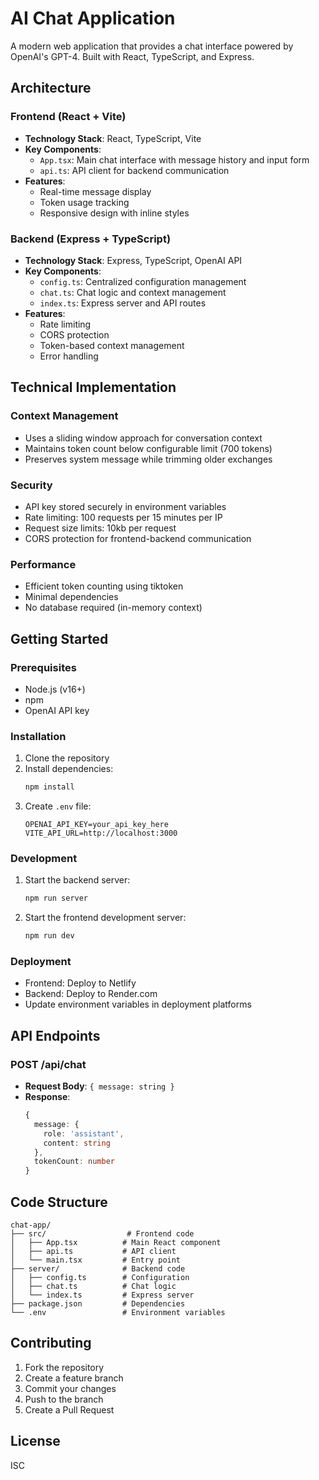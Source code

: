 # AI Chat Application

A modern web application that provides a chat interface powered by OpenAI's GPT-4. Built with React, TypeScript, and Express.

## Architecture

### Frontend (React + Vite)

- **Technology Stack**: React, TypeScript, Vite
- **Key Components**:
  - `App.tsx`: Main chat interface with message history and input form
  - `api.ts`: API client for backend communication
- **Features**:
  - Real-time message display
  - Token usage tracking
  - Responsive design with inline styles

### Backend (Express + TypeScript)

- **Technology Stack**: Express, TypeScript, OpenAI API
- **Key Components**:
  - `config.ts`: Centralized configuration management
  - `chat.ts`: Chat logic and context management
  - `index.ts`: Express server and API routes
- **Features**:
  - Rate limiting
  - CORS protection
  - Token-based context management
  - Error handling

## Technical Implementation

### Context Management

- Uses a sliding window approach for conversation context
- Maintains token count below configurable limit (700 tokens)
- Preserves system message while trimming older exchanges

### Security

- API key stored securely in environment variables
- Rate limiting: 100 requests per 15 minutes per IP
- Request size limits: 10kb per request
- CORS protection for frontend-backend communication

### Performance

- Efficient token counting using tiktoken
- Minimal dependencies
- No database required (in-memory context)

## Getting Started

### Prerequisites

- Node.js (v16+)
- npm
- OpenAI API key

### Installation

1. Clone the repository
2. Install dependencies:
   ```bash
   npm install
   ```
3. Create `.env` file:
   ```
   OPENAI_API_KEY=your_api_key_here
   VITE_API_URL=http://localhost:3000
   ```

### Development

1. Start the backend server:
   ```bash
   npm run server
   ```
2. Start the frontend development server:
   ```bash
   npm run dev
   ```

### Deployment

- Frontend: Deploy to Netlify
- Backend: Deploy to Render.com
- Update environment variables in deployment platforms

## API Endpoints

### POST /api/chat

- **Request Body**: `{ message: string }`
- **Response**:
  ```typescript
  {
    message: {
      role: 'assistant',
      content: string
    },
    tokenCount: number
  }
  ```

## Code Structure

```
chat-app/
├── src/                  # Frontend code
│   ├── App.tsx          # Main React component
│   ├── api.ts           # API client
│   └── main.tsx         # Entry point
├── server/              # Backend code
│   ├── config.ts        # Configuration
│   ├── chat.ts          # Chat logic
│   └── index.ts         # Express server
├── package.json         # Dependencies
└── .env                 # Environment variables
```

## Contributing

1. Fork the repository
2. Create a feature branch
3. Commit your changes
4. Push to the branch
5. Create a Pull Request

## License

ISC
